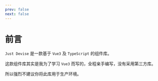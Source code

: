 ```yaml
---
prev: false
next: false
---
```

# 前言

`Just Devise` 是一款基于 `Vue3` 及 `TypeScript` 的组件库。

这款组件库其实是我为了学习 `Vue3` 而写的，全程亲手编写，没有采用第三方库。

所以强烈不建议你将此库用于生产环境。
